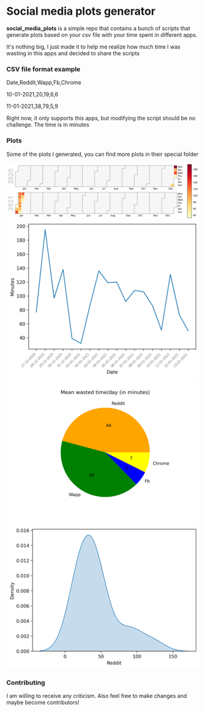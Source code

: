 # Social media plots generator

**social_media_plots** is a simple repo that contains a bunch of scripts that generate plots based on your csv file with your time spent in different apps.

It's nothing big, I just made it to help me realize how much time I was wasting in this apps and decided to share the scripts

### CSV file format example

Date,Reddit,Wapp,Fb,Chrome

10-01-2021,20,19,6,6

11-01-2021,38,79,5,9


Right now, it only supports this apps, but modifying the script should be no challenge. The time is in minutes

### Plots
Some of the plots I generated, you can find more plots in their special folder

[![screenshot](https://github.com/Kira060200/social_media_plots/blob/main/plots/cal_heatmap.png)](https://github.com/Kira060200/social_media_plots/blob/main/plots/cal_heatmap.png)
[![screenshot](https://github.com/Kira060200/social_media_plots/blob/main/plots/total_wasted_time.png)](https://github.com/Kira060200/social_media_plots/blob/main/plots/total_wasted_time.png)
[![screenshot](https://github.com/Kira060200/social_media_plots/blob/main/plots/average_wasted_time.png)](https://github.com/Kira060200/social_media_plots/blob/main/plots/average_wasted_time.png)
[![screenshot](https://github.com/Kira060200/social_media_plots/blob/main/plots/Reddit.png)](https://github.com/Kira060200/social_media_plots/blob/main/plots/Reddit.png)


### Contributing

I am willing to receive any criticism. Also feel free to make changes and maybe become contributors!
